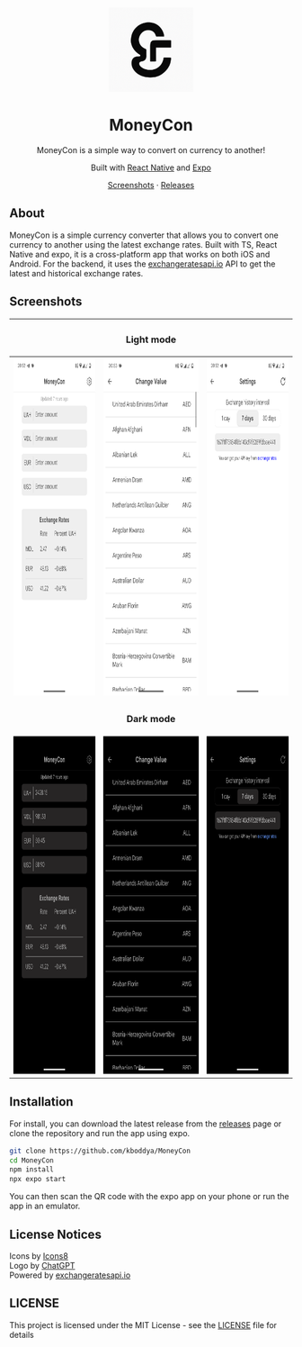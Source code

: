 <div align="center">
    <img src="assets/images/logo-by-chatgpt.png" width="150" height="150"/>
    <h1>MoneyCon</h1>
    <p>MoneyCon is a simple way to convert on currency to another!</p>
    <p>Built with <a href="https://reactnative.dev/">React Native</a> and <a href="https://expo.dev/">Expo</a></p>
    <a href="#screenshots">Screenshots</a> &middot; <a href="https://github.com/kboddya/MoneyCon/releases">Releases</a>
</div>

## About
MoneyCon is a simple currency converter that allows you to convert one currency to another using the latest exchange rates.
Built with TS, React Native and expo, it is a cross-platform app that works on both iOS and Android.
For the backend, it uses the <a href="https://exchangeratesapi.io/">exchangeratesapi.io</a> API to get the latest and historical exchange rates.
## Screenshots
|                                                               |                      <h3>Light mode</h3>                      |                                                               |
|:-------------------------------------------------------------:|:-------------------------------------------------------------:|:-------------------------------------------------------------:|
| <img src="Screenshots/Light-1.png" width="300" height="600"/> | <img src="Screenshots/Light-2.png" width="300" height="600"/> | <img src="Screenshots/Light-3.png" width="300" height="600"/> |
|                                                               |                      <h3>Dark mode</h3>                       |                                                               |
| <img src="Screenshots/Dark-1.png" width="300" height="600"/>  | <img src="Screenshots/Dark-2.png" width="300" height="600"/>  |<img src="Screenshots/Dark-3.png" width="300" height="600"/>|
## Installation
For install, you can download the latest release from the <a href="https://github.com/kboddya/MoneyCon/releases">releases</a> page or clone the repository and run the app using expo.
```bash
git clone https://github.com/kboddya/MoneyCon
cd MoneyCon
npm install
npx expo start
```
You can then scan the QR code with the expo app on your phone or run the app in an emulator.
## License Notices
Icons by [Icons8](https://icons8.com/)\
Logo by [ChatGPT](https://chatgpt.com/)\
Powered by [exchangeratesapi.io](https://exchangeratesapi.io/)
## LICENSE
This project is licensed under the MIT License - see the [LICENSE](LICENSE) file for details